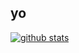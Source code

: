 yo
---
[![github stats](https://github-readme-stats.vercel.app/api?username=bezepik)](https://github.com/anuraghazra/github-readme-stats)
